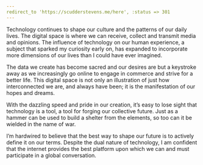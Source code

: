 ```yaml
---
redirect_to 'https://scudderstevens.me/here', :status => 301
---
```

Technology continues to shape our culture and the patterns of our daily lives. The digital space is where we can receive, collect and transmit media and opinions. The influence of technology on our human experience, a subject that sparked my curiosity early on, has expanded to incorporate more dimensions of our lives than I could have ever imagined.

The data we create has become sacred and our desires are but a keystroke away as we increasingly go online to engage in commerce and strive for a better life. This digital space is not only an illustration of just how interconnected we are, and always have been; it is the manifestation of our hopes and dreams.

With the dazzling speed and pride in our creation, it’s easy to lose sight that technology is a tool, a tool for forging our collective future. Just as a hammer can be used to build a shelter from the elements, so too can it be wielded in the name of war.

I’m hardwired to believe that the best way to shape our future is to actively define it on our terms. Despite the dual nature of technology, I am confident that the internet provides the best platform upon which we can and must participate in a global conversation.